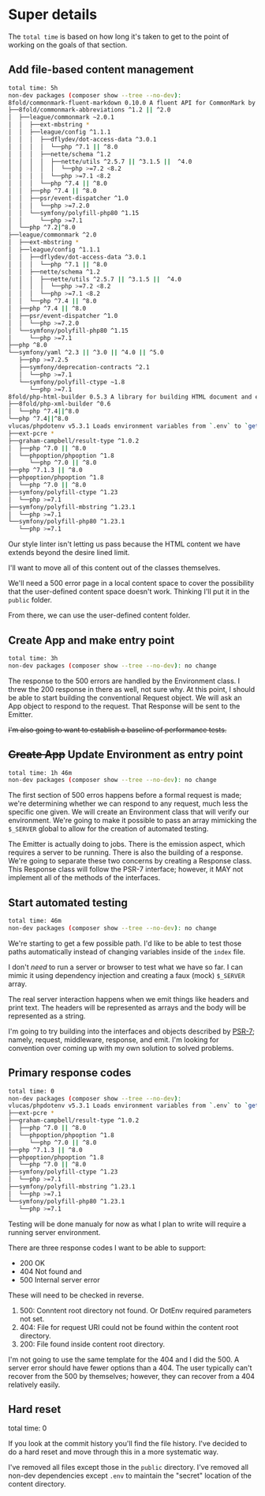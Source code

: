 # Super details

The `total time` is based on how long it's taken to get to the point of working on the goals of that section.

## Add file-based content management

```bash
total time: 5h
non-dev packages (composer show --tree --no-dev):
8fold/commonmark-fluent-markdown 0.10.0 A fluent API for CommonMark by the PHP League
├──8fold/commonmark-abbreviations ^1.2 || ^2.0
│  ├──league/commonmark ~2.0.1
│  │  ├──ext-mbstring *
│  │  ├──league/config ^1.1.1
│  │  │  ├──dflydev/dot-access-data ^3.0.1
│  │  │  │  └──php ^7.1 || ^8.0
│  │  │  ├──nette/schema ^1.2
│  │  │  │  ├──nette/utils ^2.5.7 || ^3.1.5 ||  ^4.0
│  │  │  │  │  └──php >=7.2 <8.2
│  │  │  │  └──php >=7.1 <8.2
│  │  │  └──php ^7.4 || ^8.0
│  │  ├──php ^7.4 || ^8.0
│  │  ├──psr/event-dispatcher ^1.0
│  │  │  └──php >=7.2.0
│  │  └──symfony/polyfill-php80 ^1.15
│  │     └──php >=7.1
│  └──php ^7.2|^8.0
├──league/commonmark ^2.0
│  ├──ext-mbstring *
│  ├──league/config ^1.1.1
│  │  ├──dflydev/dot-access-data ^3.0.1
│  │  │  └──php ^7.1 || ^8.0
│  │  ├──nette/schema ^1.2
│  │  │  ├──nette/utils ^2.5.7 || ^3.1.5 ||  ^4.0
│  │  │  │  └──php >=7.2 <8.2
│  │  │  └──php >=7.1 <8.2
│  │  └──php ^7.4 || ^8.0
│  ├──php ^7.4 || ^8.0
│  ├──psr/event-dispatcher ^1.0
│  │  └──php >=7.2.0
│  └──symfony/polyfill-php80 ^1.15
│     └──php >=7.1
├──php ^8.0
└──symfony/yaml ^2.3 || ^3.0 || ^4.0 || ^5.0
   ├──php >=7.2.5
   ├──symfony/deprecation-contracts ^2.1
   │  └──php >=7.1
   └──symfony/polyfill-ctype ~1.8
      └──php >=7.1
8fold/php-html-builder 0.5.3 A library for building HTML document and element strings.
├──8fold/php-xml-builder ^0.6
│  └──php ^7.4||^8.0
└──php ^7.4||^8.0
vlucas/phpdotenv v5.3.1 Loads environment variables from `.env` to `getenv()`, `$_ENV` and `$_SERVER` automagically.
├──ext-pcre *
├──graham-campbell/result-type ^1.0.2
│  ├──php ^7.0 || ^8.0
│  └──phpoption/phpoption ^1.8
│     └──php ^7.0 || ^8.0
├──php ^7.1.3 || ^8.0
├──phpoption/phpoption ^1.8
│  └──php ^7.0 || ^8.0
├──symfony/polyfill-ctype ^1.23
│  └──php >=7.1
├──symfony/polyfill-mbstring ^1.23.1
│  └──php >=7.1
└──symfony/polyfill-php80 ^1.23.1
   └──php >=7.1
```

Our style linter isn't letting us pass because the HTML content we have extends beyond the desire lined limit.

I'll want to move all of this content out of the classes themselves.

We'll need a 500 error page in a local content space to cover the possibility that the user-defined content space doesn't work. Thinking I'll put it in the `public` folder.

From there, we can use the user-defined content folder.

## Create App and make entry point

```bash
total time: 3h
non-dev packages (composer show --tree --no-dev): no change
```

The response to the 500 errors are handled by the Environment class. I threw the 200 response in there as well, not sure why. At this point, I should be able to start building the conventional Request object. We will ask an App object to respond to the request. That Response will be sent to the Emitter.

~~I'm also going to want to establish a baseline of performance tests.~~

## ~~Create App~~ Update Environment as entry point

```bash
total time: 1h 46m
non-dev packages (composer show --tree --no-dev): no change
```

The first section of 500 erros happens before a formal request is made; we're determining whether we can respond to any request, much less the specific one given. We will create an Environment class that will verify our environment. We're going to make it possible to pass an array mimicking the `$_SERVER` global to allow for the creation of automated testing.

The Emitter is actually doing to jobs. There is the emission aspect, which requires a server to be running. There is also the building of a response. We're going to separate these two concerns by creating a Response class. This Response class will follow the PSR-7 interface; however, it MAY not implement all of the methods of the interfaces.

## Start automated testing

```bash
total time: 46m
non-dev packages (composer show --tree --no-dev): no change
```

We're starting to get a few possible path. I'd like to be able to test those paths automatically instead of changing variables inside of the `index` file.

I don't *need* to run a server or browser to test what we have so far. I can mimic it using dependency injection and creating a faux (mock) `$_SERVER` array.

The real server interaction happens when we emit things like headers and print text. The headers will be represented as arrays and the body will be represented as a string.

I'm going to try building into the interfaces and objects described by [PSR-7](https://www.php-fig.org/psr/psr-7/); namely, request, middleware, response, and emit. I'm looking for convention over coming up with my own solution to solved problems.

## Primary response codes

```bash
total time: 0
non-dev packages (composer show --tree --no-dev):
vlucas/phpdotenv v5.3.1 Loads environment variables from `.env` to `getenv()`, `$_ENV` and `$_SERVER` automagically.
├──ext-pcre *
├──graham-campbell/result-type ^1.0.2
│  ├──php ^7.0 || ^8.0
│  └──phpoption/phpoption ^1.8
│     └──php ^7.0 || ^8.0
├──php ^7.1.3 || ^8.0
├──phpoption/phpoption ^1.8
│  └──php ^7.0 || ^8.0
├──symfony/polyfill-ctype ^1.23
│  └──php >=7.1
├──symfony/polyfill-mbstring ^1.23.1
│  └──php >=7.1
└──symfony/polyfill-php80 ^1.23.1
   └──php >=7.1
```

Testing will be done manualy for now as what I plan to write will require a running server environment.

There are three response codes I want to be able to support:

- 200 OK
- 404 Not found and
- 500 Internal server error

These will need to be checked in reverse.

1. 500: Conntent root directory not found. Or DotEnv required parameters not set.
2. 404: File for request URI could not be found within the content root directory.
3. 200: File found inside content root directory.

I'm not going to use the same template for the 404 and I did the 500. A server error should have fewer options than a 404. The user typically can't recover from the 500 by themselves; however, they can recover from a 404 relatively easily.

## Hard reset

total time: 0

If you look at the commit history you'll find the file history. I've decided to do a hard reset and move through this in a more systematic way.

I've removed all files except those in the `public` directory. I've removed all non-dev dependencies except `.env` to maintain the "secret" location of the content directory.
